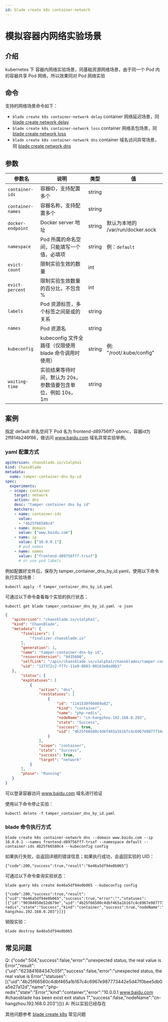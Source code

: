```yaml
---
id: blade create k8s container-network
---
```


# 模拟容器内网络实验场景

## 介绍
kubernetes 下 容器内网络实验场景，同基础资源网络场景，由于同一个 Pod 内的容器共享 Pod 网络，所以效果同对 Pod 网络实验

## 命令
支持的网络场景命令如下：
* `blade create k8s container-network delay` container 网络延迟场景，同[blade create network delay](https://chaosblade.io/docs/experiment-types/host/blade%20create%20network%20delay)
* `blade create k8s container-network loss` container 网络丢包场景，同 [blade create network loss](https://chaosblade.io/docs/experiment-types/host/blade%20create%20network%20loss)
* `blade create k8s container-network dns` container 域名访问异常场景，同 [blade create network dns](https://chaosblade.io/docs/experiment-types/host/blade%20create%20network%20dns)

## 参数
|  参数名 |  说明 | 类型 | 值 |
|  ----  | ---- | ---- | ---- |
| `container-ids`       | 容器ID，支持配置多个 | string |  |
| `container-names`     | 容器名称，支持配置多个 | string |  |
| `docker-endpoint `    | Docker server 地址 | string | 默认为本地的 /var/run/docker.sock | 
| `namespace`           | Pod 所属的命名空间，只能填写一个值，必填项 | string | 例：`default` |
| `evict-count`         | 限制实验生效的数量 | int |  |
| `evict-percent`       | 限制实验生效数量的百分比，不包含 % | int | |
| `labels`              | Pod 资源标签，多个标签之间是或的关系 | string | |
| `names`               | Pod 资源名 | string | |
| `kubeconfig`          | kubeconfig 文件全路径（仅限使用 blade 命令调用时使用） | string | 例: "/root/.kube/config" |
| `waiting-time`        | 实验结果等待时间，默认为 20s，参数值要包含单位，例如 10s，1m | string | |


## 案例
指定 default 命名空间下 Pod 名为 frontend-d89756ff7-pbnnc，容器id为 2ff814b246f86，做访问 www.baidu.com 域名异常实验举例。

### yaml 配置方式
```yaml
apiVersion: chaosblade.io/v1alpha1
kind: ChaosBlade
metadata:
  name: tamper-container-dns-by-id
spec:
  experiments:
  - scope: container
    target: network
    action: dns
    desc: "tamper container dns by id"
    matchers:
    - name: container-ids
      value:
      - "4b25f66580c4"
    - name: domain
      value: ["www.baidu.com"]
    - name: ip
      value: ["10.0.0.1"]
      # pod names
    - name: names
      value: ["frontend-d89756ff7-trsxf"]
      # or use pod labels
```
例如配置好文件后，保存为 tamper_container_dns_by_id.yaml，使用以下命令执行实验场景：
 ```
 kubectl apply -f tamper_container_dns_by_id.yaml
 ```
 可通过以下命令查看每个实验的执行状态：
 ```
 kubectl get blade tamper_container_dns_by_id.yaml -o json
 ``` 
 ```json
{
    "apiVersion": "chaosblade.io/v1alpha1",
    "kind": "ChaosBlade",
    "metadata": {
        "finalizers": [
            "finalizer.chaosblade.io"
        ],
        "generation": 1,
        "name": "tamper-container-dns-by-id",
        "resourceVersion": "9435600",
        "selfLink": "/apis/chaosblade.io/v1alpha1/chaosblades/tamper-container-dns-by-id",
        "uid": "137372c2-ff7c-11e9-8883-00163e0ad0b3"
    },
        "status": {
        "expStatuses": [
            {
                "action": "dns",
                "resStatuses": [
                    {
                        "id": "1141530f66869a82",
                        "kind": "container",
                        "name": "php-redis",
                        "nodeName": "cn-hangzhou.192.168.0.203",
                        "state": "Success",
                        "success": true,
                        "uid": "4b25f66580c4dbf465a1b167c4c6967e987773442e5d47f0bee5db0a5e27a12d"
                    }
                ],
                "scope": "container",
                "state": "Success",
                "success": true,
                "target": "network"
            }
        ],
        "phase": "Running"
    }
}
 ```
 
 可以登录容器访问 www.baidu.com 域名进行验证
 
使用以下命令停止实验：
```
kubectl delete -f tamper_container_dns_by_id.yaml 
```

### blade 命令执行方式

```shell
blade create k8s container-network dns --domain www.baidu.com --ip 10.0.0.1 --names frontend-d89756ff7-trsxf --namespace default --container-ids 4b25f66580c4 --kubeconfig config 
```
如果执行失败，会返回详细的错误信息；如果执行成功，会返回实验的 UID：
```
{"code":200,"success":true,"result":"6e46a5df94e0b065"}
```
可通过以下命令查询实验状态：
```
blade query k8s create 6e46a5df94e0b065 --kubeconfig config

{"code":200,"success":true,"result":{"uid":"6e46a5df94e0b065","success":true,"error":"","statuses":[{"id":"90304950e52d679e","uid":"4b25f66580c4dbf465a1b167c4c6967e987773442e5d47f0bee5db0a5e27a12d","name":"php-redis","state":"Success","kind":"container","success":true,"nodeName":"cn-hangzhou.192.168.0.203"}]}}
```
销毁实验：
```
blade destroy 6e46a5df94e0b065
```

## 常见问题
Q: {"code":504,"success":false,"error":"unexpected status, the real value is Error","result":{"uid":"623841684347c05f","success":false,"error":"unexpected status, the real value is Error","statuses":[{"uid":"4b25f66580c4dbf465a1b167c4c6967e987773442e5d47f0bee5db0a5e27a12d","name":"php-redis","state":"Error","kind":"container","error":"10.0.0.1 www.baidu.com #chaosblade has been exist exit status 1","success":false,"nodeName":"cn-hangzhou.192.168.0.203"}]}}
A: 所以实验已经存在

其他问题参考 [blade create k8s](https://chaosblade.io/docs/experiment-types/k8s/blade%20create%20k8s) 常见问题
